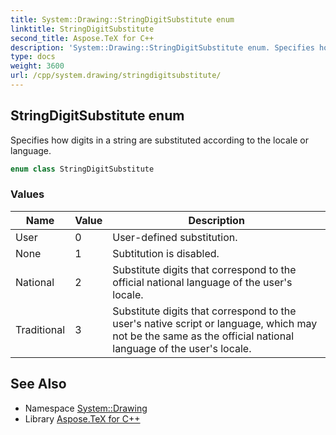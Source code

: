```yaml
---
title: System::Drawing::StringDigitSubstitute enum
linktitle: StringDigitSubstitute
second_title: Aspose.TeX for C++
description: 'System::Drawing::StringDigitSubstitute enum. Specifies how digits in a string are substituted according to the locale or language in C++.'
type: docs
weight: 3600
url: /cpp/system.drawing/stringdigitsubstitute/
---
```

## StringDigitSubstitute enum


Specifies how digits in a string are substituted according to the locale or language.

```cpp
enum class StringDigitSubstitute
```

### Values

| Name | Value | Description |
| --- | --- | --- |
| User | 0 | User-defined substitution. |
| None | 1 | Subtitution is disabled. |
| National | 2 | Substitute digits that correspond to the official national language of the user's locale. |
| Traditional | 3 | Substitute digits that correspond to the user's native script or language, which may not be the same as the official national language of the user's locale. |

## See Also

* Namespace [System::Drawing](../)
* Library [Aspose.TeX for C++](../../)
